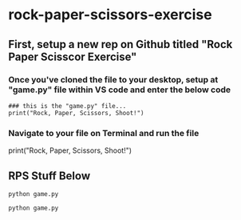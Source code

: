 # rock-paper-scissors-exercise

## First, setup a new rep on Github titled "Rock Paper Scisscor Exercise"
### Once you've cloned the file to your desktop, setup at "game.py" file within VS code and enter the below code
    ### this is the "game.py" file...
    print("Rock, Paper, Scissors, Shoot!")

### Navigate to your file on Terminal and run the file


print("Rock, Paper, Scissors, Shoot!")


## RPS Stuff Below
```
python game.py
````

``` sh
python game.py
````

